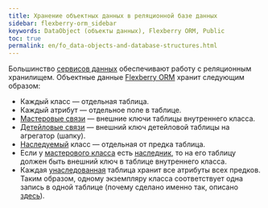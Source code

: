 ```yaml
---
title: Хранение объектных данных в реляционной базе данных
sidebar: flexberry-orm_sidebar
keywords: DataObject (объекты данных), Flexberry ORM, Public
toc: true
permalink: en/fo_data-objects-and-database-structures.html
---
```


Большинство [сервисов данных](fo_data-service.html) обеспечивают работу с реляционным хранилищем.
Объектные данные [Flexberry ORM](fo_flexberry-orm.html) хранит следующим образом:

* Каждый класс — отдельная таблица. 
* Каждый атрибут — отдельное поле в таблице.
* [Мастеровые связи](fd_master-association.html) — внешние ключи таблицы внутреннего класса.
* [Детейловые связи](fo_detail-associations-properties.html) — внешний ключ детейловой таблицы на агрегатор (шапку).
* [Наследуемый](fo_inheritance.html) класс — отдельная от предка таблица.
* Если у [мастерового класса](fd_master-association.html) есть [наследник](fo_inheritance.html), то на его таблицу должен быть внешний ключ в таблице внутреннего класса.
* Каждая [унаследованная](fo_inheritance.html) таблица хранит все атрибуты всех предков. Таким образом, одному экземпляру класса соответствует одна запись в одной таблице (почему сделано именно так, описано [здесь](fo_inheritance.html)).

